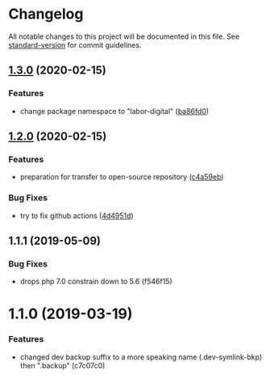 # Changelog

All notable changes to this project will be documented in this file. See [standard-version](https://github.com/conventional-changelog/standard-version) for commit guidelines.

## [1.3.0](https://github.com/labor-digital/composer-dev-symlink/compare/v1.2.0...v1.3.0) (2020-02-15)


### Features

* change package namespace to "labor-digital" ([ba86fd0](https://github.com/labor-digital/composer-dev-symlink/commit/ba86fd02ca3e7cc1104230eb984526da4c18b844))

## [1.2.0](https://github.com/labor-digital/composer-dev-symlink/compare/v1.1.1...v1.2.0) (2020-02-15)


### Features

* preparation for transfer to open-source repository ([c4a59eb](https://github.com/labor-digital/composer-dev-symlink/commit/c4a59ebae19840eea870d135119f6d1edb226449))


### Bug Fixes

* try to fix github actions ([4d4951d](https://github.com/labor-digital/composer-dev-symlink/commit/4d4951d65bfd077ccce9cf936bb2500e7f124efe))

## 1.1.1 (2019-05-09)


### Bug Fixes

* drops php 7.0 constrain down to 5.6 (f546f15)



# 1.1.0 (2019-03-19)


### Features

* changed dev backup suffix to a more speaking name (.dev-symlink-bkp) then ".backup" (c7c07c0)
